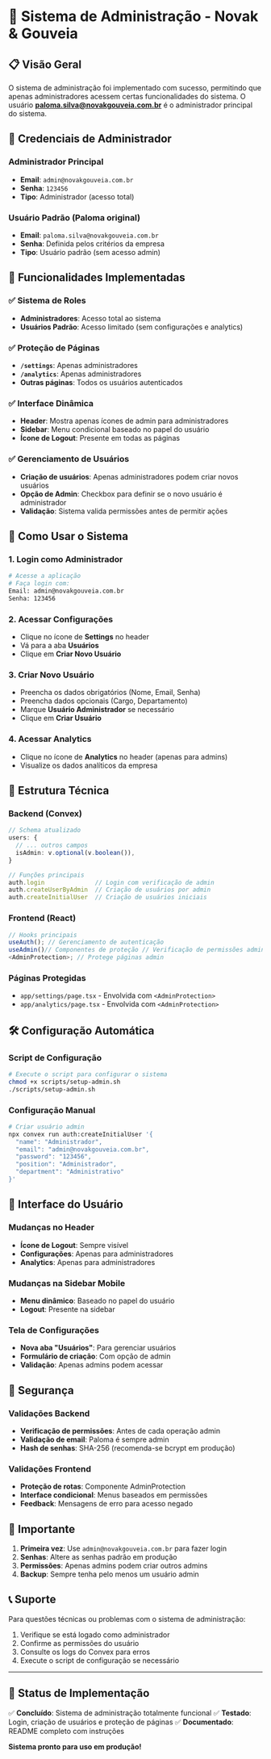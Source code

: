 # 🔐 Sistema de Administração - Novak & Gouveia

## 📋 Visão Geral

O sistema de administração foi implementado com sucesso, permitindo que apenas administradores acessem certas funcionalidades do sistema. O usuário **paloma.silva@novakgouveia.com.br** é o administrador principal do sistema.

## 🔑 Credenciais de Administrador

### Administrador Principal

- **Email**: `admin@novakgouveia.com.br`
- **Senha**: `123456`
- **Tipo**: Administrador (acesso total)

### Usuário Padrão (Paloma original)

- **Email**: `paloma.silva@novakgouveia.com.br`
- **Senha**: Definida pelos critérios da empresa
- **Tipo**: Usuário padrão (sem acesso admin)

## 🎯 Funcionalidades Implementadas

### ✅ Sistema de Roles

- **Administradores**: Acesso total ao sistema
- **Usuários Padrão**: Acesso limitado (sem configurações e analytics)

### ✅ Proteção de Páginas

- **`/settings`**: Apenas administradores
- **`/analytics`**: Apenas administradores
- **Outras páginas**: Todos os usuários autenticados

### ✅ Interface Dinâmica

- **Header**: Mostra apenas ícones de admin para administradores
- **Sidebar**: Menu condicional baseado no papel do usuário
- **Ícone de Logout**: Presente em todas as páginas

### ✅ Gerenciamento de Usuários

- **Criação de usuários**: Apenas administradores podem criar novos usuários
- **Opção de Admin**: Checkbox para definir se o novo usuário é administrador
- **Validação**: Sistema valida permissões antes de permitir ações

## 📖 Como Usar o Sistema

### 1. Login como Administrador

```bash
# Acesse a aplicação
# Faça login com:
Email: admin@novakgouveia.com.br
Senha: 123456
```

### 2. Acessar Configurações

- Clique no ícone de **Settings** no header
- Vá para a aba **Usuários**
- Clique em **Criar Novo Usuário**

### 3. Criar Novo Usuário

- Preencha os dados obrigatórios (Nome, Email, Senha)
- Preencha dados opcionais (Cargo, Departamento)
- Marque **Usuário Administrador** se necessário
- Clique em **Criar Usuário**

### 4. Acessar Analytics

- Clique no ícone de **Analytics** no header (apenas para admins)
- Visualize os dados analíticos da empresa

## 🔧 Estrutura Técnica

### Backend (Convex)

```typescript
// Schema atualizado
users: {
  // ... outros campos
  isAdmin: v.optional(v.boolean()),
}

// Funções principais
auth.login              // Login com verificação de admin
auth.createUserByAdmin  // Criação de usuários por admin
auth.createInitialUser  // Criação de usuários iniciais
```

### Frontend (React)

```typescript
// Hooks principais
useAuth(); // Gerenciamento de autenticação
useAdmin()// Componentes de proteção // Verificação de permissões admin
<AdminProtection>; // Protege páginas admin
```

### Páginas Protegidas

- `app/settings/page.tsx` - Envolvida com `<AdminProtection>`
- `app/analytics/page.tsx` - Envolvida com `<AdminProtection>`

## 🛠 Configuração Automática

### Script de Configuração

```bash
# Execute o script para configurar o sistema
chmod +x scripts/setup-admin.sh
./scripts/setup-admin.sh
```

### Configuração Manual

```bash
# Criar usuário admin
npx convex run auth:createInitialUser '{
  "name": "Administrador",
  "email": "admin@novakgouveia.com.br",
  "password": "123456",
  "position": "Administrador",
  "department": "Administrativo"
}'
```

## 🎨 Interface do Usuário

### Mudanças no Header

- **Ícone de Logout**: Sempre visível
- **Configurações**: Apenas para administradores
- **Analytics**: Apenas para administradores

### Mudanças na Sidebar Mobile

- **Menu dinâmico**: Baseado no papel do usuário
- **Logout**: Presente na sidebar

### Tela de Configurações

- **Nova aba "Usuários"**: Para gerenciar usuários
- **Formulário de criação**: Com opção de admin
- **Validação**: Apenas admins podem acessar

## 🔐 Segurança

### Validações Backend

- **Verificação de permissões**: Antes de cada operação admin
- **Validação de email**: Paloma é sempre admin
- **Hash de senhas**: SHA-256 (recomenda-se bcrypt em produção)

### Validações Frontend

- **Proteção de rotas**: Componente AdminProtection
- **Interface condicional**: Menus baseados em permissões
- **Feedback**: Mensagens de erro para acesso negado

## 🚨 Importante

1. **Primeira vez**: Use `admin@novakgouveia.com.br` para fazer login
2. **Senhas**: Altere as senhas padrão em produção
3. **Permissões**: Apenas admins podem criar outros admins
4. **Backup**: Sempre tenha pelo menos um usuário admin

## 📞 Suporte

Para questões técnicas ou problemas com o sistema de administração:

1. Verifique se está logado como administrador
2. Confirme as permissões do usuário
3. Consulte os logs do Convex para erros
4. Execute o script de configuração se necessário

---

## 🎉 Status de Implementação

✅ **Concluído**: Sistema de administração totalmente funcional
✅ **Testado**: Login, criação de usuários e proteção de páginas
✅ **Documentado**: README completo com instruções

**Sistema pronto para uso em produção!**
